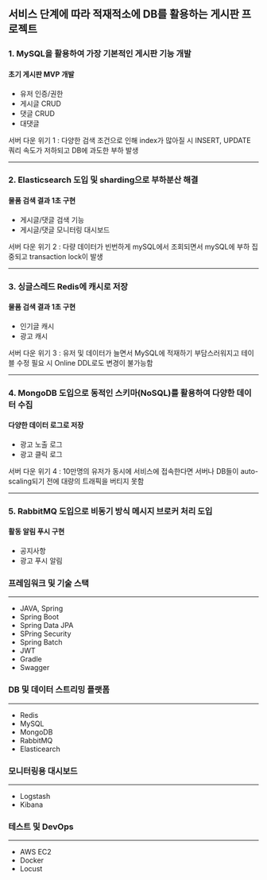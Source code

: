 ## 서비스 단계에 따라 적재적소에 DB를 활용하는 게시판 프로젝트

### 1. MySQL을 활용하여 가장 기본적인 게시판 기능 개발

#### 초기 게시판 MVP 개발
- 유저 인증/권한
- 게시글 CRUD
- 댓글 CRUD
- 대댓글

서버 다운 위기 1 : 다양한 검색 조건으로 인해 index가 많아질 시 INSERT, UPDATE 쿼리 속도가 저하되고 DB에 과도한 부하 발생

---

### 2.  Elasticsearch 도입 및 sharding으로 부하분산 해결

#### 물품 검색 결과 1초 구현
- 게시글/댓글 검색 기능 
- 게시글/댓글 모니터링 대시보드

서버 다운 위기 2 : 다량 데이터가 빈번하게 mySQL에서 조회되면서 mySQL에 부하 집중되고 transaction lock이 발생

---

### 3. 싱글스레드 Redis에 캐시로 저장

#### 물품 검색 결과 1초 구현
- 인기글 캐시
- 광고 캐시

서버 다운 위기 3 : 유저 및 데이터가 늘면서 MySQL에 적재하기 부담스러워지고 테이블 수정 필요 시 Online DDL로도 변경이 불가능함

---

### 4. MongoDB 도입으로 동적인 스키마(NoSQL)를 활용하여 다양한 데이터 수집

#### 다양한 데이터 로그로 저장
- 광고 노출 로그
- 광고 클릭 로그

서버 다운 위기 4 : 10만명의 유저가 동시에 서비스에 접속한다면 서버나 DB들이 auto-scaling되기 전에 대량의 트래픽을 버티지 못함

---

### 5. RabbitMQ 도입으로 비동기 방식 메시지 브로커 처리 도입

#### 활동 알림 푸시 구현
- 공지사항
- 광고 푸시 알림


### 프레임워크 및 기술 스택
---
- JAVA, Spring
- Spring Boot
- Spring Data JPA
- SPring Security
- Spring Batch
- JWT
- Gradle
- Swagger

### DB 및 데이터 스트리밍 플랫폼
---
- Redis
- MySQL
- MongoDB
- RabbitMQ
- Elasticearch

### 모니터링용 대시보드
---
- Logstash
- Kibana

### 테스트 및 DevOps
---
- AWS EC2
- Docker
- Locust

